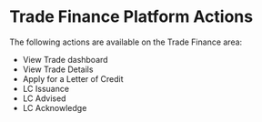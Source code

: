 

# Trade Finance Platform Actions
The following actions are available on the Trade Finance area:

* View Trade dashboard
* View Trade Details
* Apply for a Letter of Credit
* LC Issuance
* LC Advised
* LC Acknowledge